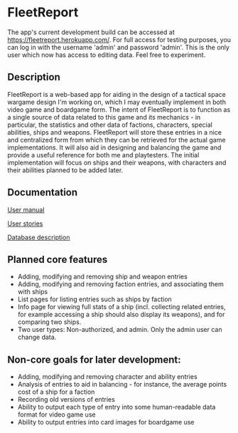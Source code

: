 # FleetReport

The app's current development build can be accessed at https://fleetreport.herokuapp.com/. For full access for testing purposes, you can log in with the username 'admin' and password 'admin'. This is the only user which now has access to editing data. Feel free to experiment.

## Description

FleetReport is a web-based app for aiding in the design of a tactical space wargame design I'm working on, which I may eventually implement in both video game and boardgame form. The intent of FleetReport is to function as a single source of data related to this game and its mechanics - in particular, the statistics and other data of factions, characters, special abilities, ships and weapons. FleetReport will store these entries in a nice and centralized form from which they can be retrieved for the actual game implementations. It will also aid in designing and balancing the game and provide a useful reference for both me and playtesters. The initial implementation will focus on ships and their weapons, with characters and their abilities planned to be added later.

## Documentation
[User manual](https://github.com/elucca/FleetReport/blob/master/documentation/User_manual.md)

[User stories](https://github.com/elucca/FleetReport/blob/master/documentation/user_stories.md)

[Database description](https://github.com/elucca/FleetReport/blob/master/documentation/Database_description.md)

## Planned core features

- Adding, modifying and removing ship and weapon entries
- Adding, modifying and removing faction entries, and associating them with ships
- List pages for listing entries such as ships by faction
- Info page for viewing full stats of a ship (incl. collecting related entries, for example accessing a ship should also display its weapons), and for comparing two ships.
- Two user types: Non-authorized, and admin. Only the admin user can change data.

## Non-core goals for later development:
- Adding, modifying and removing character and ability entries
- Analysis of entries to aid in balancing - for instance, the average points cost of a ship for a faction
- Recording old versions of entries
- Ability to output each type of entry into some human-readable data format for video game use
- Ability to output entries into card images for boardgame use
